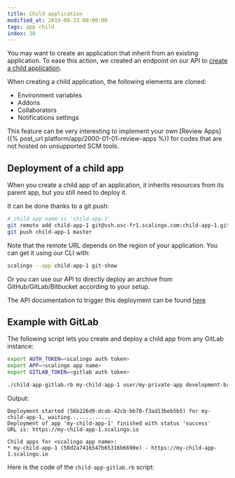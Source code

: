 ```yaml
---
title: Child application
modified_at: 2019-08-23 00:00:00
tags: app child
index: 30
---
```


You may want to create an application that inherit from an existing
application. To ease this action, we created an endpoint on our API to [create
a child
application](http://developers.scalingo.com/apps.html#create-a-child-application).

When creating a child application, the following elements are cloned:

* Environment variables
* Addons
* Collaborators
* Notifications settings

This feature can be very interesting to implement your own [Review Apps]({%
post_url platform/app/2000-01-01-review-apps %}) for codes that are not hosted on unsupported SCM tools.

## Deployment of a child app

When you create a child app of an application, it inherits resources from its
parent app, but you still need to deploy it.

It can be done thanks to a git push:

```sh
# child app name is 'child-app-1'
git remote add child-app-1 git@ssh.osc-fr1.scalingo.com:child-app-1.git
git push child-app-1 master
```

Note that the remote URL depends on the region of your application. You can get
it using our CLI with:

```bash
scalingo --app child-app-1 git-show
```

Or you can use our API to directly deploy an archive from
GitHub/GitLab/Bitbucket according to your setup.

The API documentation to trigger this deployment can be found
[here](https://developers.scalingo.com/deployments.html#trigger-manually-a-deployment-from-an-archive)

## Example with GitLab

The following script lets you create and deploy a child app from any GitLab instance:

```sh
export AUTH_TOKEN=<scalingo auth token>
export APP=<scalingo app name>
export GITLAB_TOKEN=<gitlab auth token>

./child-app-gitlab.rb my-child-app-1 user/my-private-app development-branch
```

Output:

```
Deployment started (56b226d9-dcab-42cb-bb70-f3ad13beb5b5) for my-child-app-1, waiting.............
Deployment of app 'my-child-app-1' finished with status 'success'
URL is: https://my-child-app-1.scalingo.io

Child apps for <scalingo app name>:
* my-child-app-1 (58d2a7416547b65316b6690e) - https://my-child-app-1.scalingo.io
```

Here is the code of the `child-app-gitlab.rb` script:

<script src="https://gist.github.com/Soulou/2a97e6adfa232526472336ef991489a9.js"></script>

